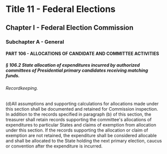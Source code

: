 
# Title 11 - Federal Elections
## Chapter I - Federal Election Commission
### Subchapter A - General
#### PART 106 - ALLOCATIONS OF CANDIDATE AND COMMITTEE ACTIVITIES
##### § 106.2 State allocation of expenditures incurred by authorized committees of Presidential primary candidates receiving matching funds.
###### Recordkeeping.

(d)All assumptions and supporting calculations for allocations made under this section shall be documented and retained for Commission inspection. In addition to the records specified in paragraph (b) of this section, the treasurer shall retain records supporting the committee's allocations of expenditures to particular States and claims of exemption from allocation under this section. If the records supporting the allocation or claim of exemption are not retained, the expenditure shall be considered allocable and shall be allocated to the State holding the next primary election, caucus or convention after the expenditure is incurred.
